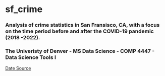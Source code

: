 # sf_crime

### Analysis of crime statistics in San Fransisco, CA, with a focus on the time period before and after the COVID-19 pandemic (2018 -2022).

### The Univeristy of Denver - MS Data Science - COMP 4447 - Data Science Tools I

[Date Source](https://data.sfgov.org/Public-Safety/Police-Department-Incident-Reports-2018-to-Present/wg3w-h783)

